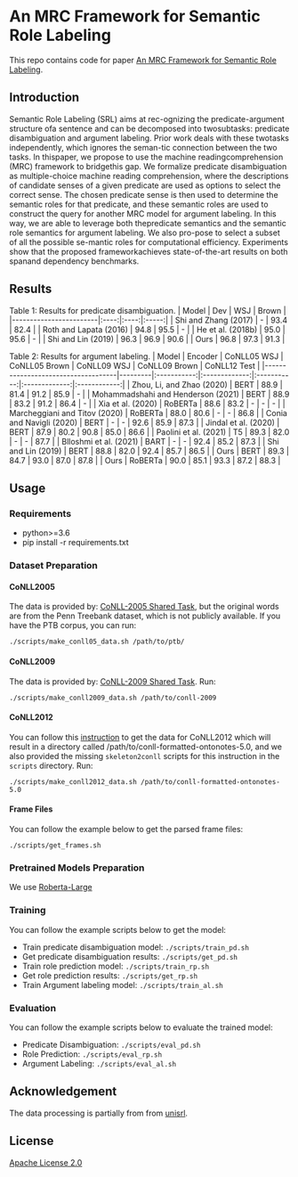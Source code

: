 # An MRC Framework for Semantic Role Labeling
This repo contains code for paper [An MRC Framework for Semantic Role Labeling](.).

## Introduction
Semantic  Role  Labeling  (SRL)  aims  at  rec-ognizing  the  predicate-argument  structure  ofa  sentence  and  can  be  decomposed  into  twosubtasks:  predicate disambiguation and argument labeling. Prior work deals with these twotasks independently, which ignores the seman-tic connection between the two tasks.  In thispaper, we propose to use the machine readingcomprehension  (MRC)  framework  to  bridgethis gap.  We formalize predicate disambiguation as multiple-choice machine reading comprehension,  where  the  descriptions  of  candidate  senses  of  a  given  predicate  are  used  as options to select the correct sense.  The chosen predicate sense is then used to determine the semantic roles for that predicate, and these semantic roles are used to construct the query for another MRC model for argument labeling. In this way, we are able to leverage both thepredicate semantics and the semantic role semantics  for  argument  labeling.  We  also  pro-pose to select a subset of all the possible se-mantic roles for computational efficiency. Experiments show that the proposed frameworkachieves  state-of-the-art  results  on  both  spanand dependency benchmarks.

## Results
Table 1: Results for predicate disambiguation.
| Model                  |  Dev |  WSJ | Brown |
|------------------------|:----:|:----:|:-----:|
| Shi and Zhang (2017)   |   -  | 93.4 |  82.4 |
| Roth and Lapata (2016) | 94.8 | 95.5 |   -   |
| He et al. (2018b)      | 95.0 | 95.6 |   -   |
| Shi and Lin (2019)     | 96.3 | 96.9 |  90.6 |
| Ours                   | 96.8 | 97.3 |  91.3 |

Table 2: Results for argument labeling.
| Model                              | Encoder | CoNLL05 WSJ | CoNLL05 Brown | CoNLL09 WSJ | CoNLL09 Brown | CoNLL12 Test |
|------------------------------------|---------|:-----------:|:-------------:|:-----------:|:-------------:|:------------:|
| Zhou, Li, and Zhao (2020)          | BERT    |     88.9    |      81.4     |     91.2    |      85.9     |       -      |
| Mohammadshahi and Henderson (2021) | BERT    |     88.9    |      83.2     |     91.2    |      86.4     |       -      |
| Xia et al. (2020)                  | RoBERTa |     88.6    |      83.2     |      -      |       -       |       -      |
| Marcheggiani and Titov (2020)      | RoBERTa |     88.0    |      80.6     |      -      |       -       |     86.8     |
| Conia and Navigli (2020)           | BERT    |      -      |       -       |     92.6    |      85.9     |     87.3     |
| Jindal et al. (2020)               | BERT    |     87.9    |      80.2     |     90.8    |      85.0     |     86.6     |
| Paolini et al. (2021)              | T5      |     89.3    |      82.0     |      -      |       -       |     87.7     |
| Blloshmi et al. (2021)             | BART    |      -      |       -       |     92.4    |      85.2     |     87.3     |
| Shi and Lin (2019)                 | BERT    |     88.8    |      82.0     |     92.4    |      85.7     |     86.5     |
| Ours                               | BERT    |     89.3    |      84.7     |     93.0    |      87.0     |     87.8     |
| Ours                               | RoBERTa |     90.0    |      85.1     |     93.3    |      87.2     |     88.3     |


## Usage
### Requirements
- python>=3.6
- pip install -r requirements.txt

### Dataset Preparation
#### CoNLL2005
The data is provided by: [CoNLL-2005 Shared Task](http://www.lsi.upc.edu/~srlconll/soft.html), but the original words are from the Penn Treebank dataset, which is not publicly available. If you have the PTB corpus, you can run:

`./scripts/make_conll05_data.sh /path/to/ptb/`

#### CoNLL2009
The data is provided by: [CoNLL-2009 Shared Task](http://ufal.mff.cuni.cz/conll2009-st/index.html). Run: 

`./scripts/make_conll2009_data.sh /path/to/conll-2009`

#### CoNLL2012
You can follow this [instruction](https://cemantix.org/data/ontonotes.html) to get the data for CoNLL2012 which will result in a directory called /path/to/conll-formatted-ontonotes-5.0, and we also provided the missing `skeleton2conll` scripts for this instruction in the `scripts` directory. Run:

`./scripts/make_conll2012_data.sh /path/to/conll-formatted-ontonotes-5.0`

#### Frame Files
You can follow the example below to get the parsed frame files:

`./scripts/get_frames.sh`

### Pretrained Models Preparation
We use [Roberta-Large](https://huggingface.co/roberta-large)

### Training
You can follow the example scripts below to get the model:
- Train predicate disambiguation model: `./scripts/train_pd.sh`
- Get predicate disambiguation results: `./scripts/get_pd.sh`
- Train role prediction model: `./scripts/train_rp.sh`
- Get role prediction results: `./scripts/get_rp.sh`
- Train Argument labeling model: `./scripts/train_al.sh`
### Evaluation
You can follow the example scripts below to evaluate the trained model:
- Predicate Disambiguation: `./scripts/eval_pd.sh`
- Role Prediction: `./scripts/eval_rp.sh`
- Argument Labeling: `./scripts/eval_al.sh`

## Acknowledgement
The data processing is partially from from [unisrl](https://github.com/bcmi220/unisrl).


## License
[Apache License 2.0](license_link_here)
